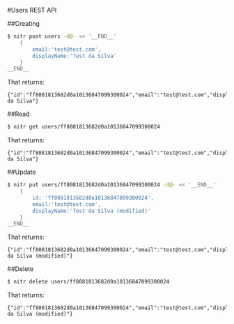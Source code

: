 #Users REST API

##Creating

``` bash
$ nitr post users -d@- << '__END__' 
    {
        email:'test@test.com',
        displayName:'Test da Silva'
    }
__END__
```

That returns:

```
{"id":"ff8081813682d0a10136847099300024","email":"test@test.com","displayName":"Test da Silva"}
```

##Read

``` bash
$ nitr get users/ff8081813682d0a10136847099300024
```

That returns:

```
{"id":"ff8081813682d0a10136847099300024","email":"test@test.com","displayName":"Test da Silva"}
```

##Update

``` bash
$ nitr put users/ff8081813682d0a10136847099300024 -d@- << '__END__' 
    {
        id: 'ff8081813682d0a10136847099300024',
        email:'test@test.com',
        displayName:'Test da Silva (modified)'
    }
__END__
```

That returns:

```
{"id":"ff8081813682d0a10136847099300024","email":"test@test.com","displayName":"Test da Silva (modified)"}
```

##Delete

``` bash
$ nitr delete users/ff8081813682d0a10136847099300024
```

That returns:

```
{"id":"ff8081813682d0a10136847099300024","email":"test@test.com","displayName":"Test da Silva (modified)"}
```

